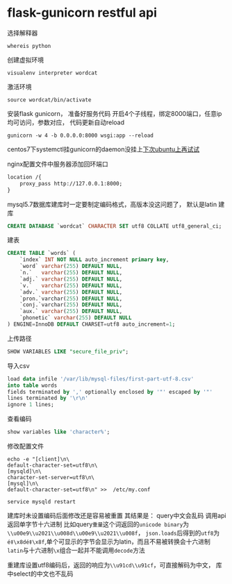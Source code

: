 # flask-gunicorn restful api

选择解释器
```shell
whereis python
```
创建虚拟环境
```shell
visualenv interpreter wordcat
```
激活环境
```shell
source wordcat/bin/activate
```
安装flask gunicorn， 准备好服务代码
开启4个子线程，绑定8000端口，任意ip均可访问，参数对应， 代码更新自动reload
```shell
gunicorn -w 4 -b 0.0.0.0:8000 wsgi:app --reload
```
centos7下systemctl挂gunicorn的daemon没挂上[下次ubuntu上再试试](https://www.digitalocean.com/community/tutorials/how-to-serve-flask-applications-with-gunicorn-and-nginx-on-ubuntu-18-04)

nginx配置文件中服务器添加回环端口
```txt
location /{
    proxy_pass http://127.0.0.1:8000;
}
```

mysql5.7数据库建库时一定要制定编码格式，高版本没这问题了， 默认是latin
建库
```sql
CREATE DATABASE `wordcat` CHARACTER SET utf8 COLLATE utf8_general_ci;
```
建表
```sql
CREATE TABLE `words` (
    `index` INT NOT NULL auto_increment primary key,
    `word` varchar(255) DEFAULT NULL,
    `n.`   varchar(255) DEFAULT NULL,
    `adj.` varchar(255) DEFAULT NULL,
    `v.`   varchar(255) DEFAULT NULL,
    `adv.` varchar(255) DEFAULT NULL,
    `pron.`varchar(255) DEFAULT NULL,
    `conj.`varchar(255) DEFAULT NULL,
    `aux.` varchar(255) DEFAULT NULL,
    `phonetic` varchar(255) DEFAULT NULL
) ENGINE=InnoDB DEFAULT CHARSET=utf8 auto_increment=1;
```
上传路径
```sql
SHOW VARIABLES LIKE "secure_file_priv";
```
导入csv
```sql
load data infile '/var/lib/mysql-files/first-part-utf-8.csv' 
into table words 
fields terminated by ',' optionally enclosed by '"' escaped by '"'
lines terminated by '\r\n'
ignore 1 lines;
```

查看编码
```sql
show variables like 'character%';
```
修改配置文件
```shell
echo -e "[client]\n\
default-character-set=utf8\n\
[mysqld]\n\
character-set-server=utf8\n\
[mysql]\n\
default-character-set=utf8\n" >>  /etc/my.conf

service mysqld restart 
```
建库时未设置编码后面修改还是容易被重置
其结果是：
query中文会乱码
调用api返回单字节十六进制
比如query`重量`这个词返回的`unicode binary`为`\\u00e9\\u2021\\u008d\\u00e9\\u2021\\u008f`，
`json.loads`后得到的`utf8`为`é‡\x8dé‡\x8f`,单个可显示的字节会显示为latin，而且不易被转换会十六进制
`latin`与十六进制`\x`组合一起并不能调用`decode`方法

重建库设置utf8编码后，返回的响应为`\\u91cd\\u91cf`，可直接解码为中文， 库中select的中文也不乱码

<!-- 2020年7月8日 13:21 -->